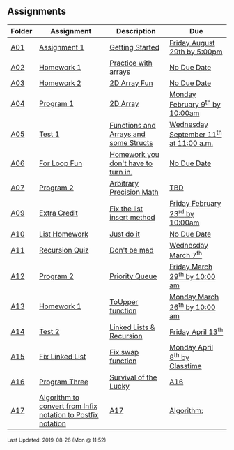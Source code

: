 ## Assignments
| Folder | Assignment | Description | Due|
 | ------------|------------|------------|------------|
 | [A01](https://github.com/rugbyprof/1063-Data-Structures/tree/master/Assignments/A01) | [ Assignment 1 ](https://github.com/rugbyprof/1063-Data-Structures/tree/master/Assignments/A01) | [ Getting Started](https://github.com/rugbyprof/1063-Data-Structures/tree/master/Assignments/A01) | [Friday August 29th by 5:00pm](https://github.com/rugbyprof/1063-Data-Structures/tree/master/Assignments/A01) |
 | [A02](https://github.com/rugbyprof/1063-Data-Structures/tree/master/Assignments/A02) | [ Homework 1 ](https://github.com/rugbyprof/1063-Data-Structures/tree/master/Assignments/A02) | [ Practice with arrays](https://github.com/rugbyprof/1063-Data-Structures/tree/master/Assignments/A02) | [No Due Date](https://github.com/rugbyprof/1063-Data-Structures/tree/master/Assignments/A02) |
 | [A03](https://github.com/rugbyprof/1063-Data-Structures/tree/master/Assignments/A03) | [ Homework 2 ](https://github.com/rugbyprof/1063-Data-Structures/tree/master/Assignments/A03) | [ 2D Array Fun](https://github.com/rugbyprof/1063-Data-Structures/tree/master/Assignments/A03) | [No Due Date](https://github.com/rugbyprof/1063-Data-Structures/tree/master/Assignments/A03) |
 | [A04](https://github.com/rugbyprof/1063-Data-Structures/tree/master/Assignments/A04) | [ Program 1 ](https://github.com/rugbyprof/1063-Data-Structures/tree/master/Assignments/A04) | [ 2D Array](https://github.com/rugbyprof/1063-Data-Structures/tree/master/Assignments/A04) | [Monday February 9<sup>th</sup> by 10:00am](https://github.com/rugbyprof/1063-Data-Structures/tree/master/Assignments/A04) |
 | [A05](https://github.com/rugbyprof/1063-Data-Structures/tree/master/Assignments/A05) | [ Test 1 ](https://github.com/rugbyprof/1063-Data-Structures/tree/master/Assignments/A05) | [ Functions and Arrays and some Structs](https://github.com/rugbyprof/1063-Data-Structures/tree/master/Assignments/A05) | [Wednesday September 11<sup>th</sup> at 11:00 a.m.](https://github.com/rugbyprof/1063-Data-Structures/tree/master/Assignments/A05) |
 | [A06](https://github.com/rugbyprof/1063-Data-Structures/tree/master/Assignments/A06) | [ For Loop Fun ](https://github.com/rugbyprof/1063-Data-Structures/tree/master/Assignments/A06) | [ Homework you don't have to turn in.](https://github.com/rugbyprof/1063-Data-Structures/tree/master/Assignments/A06) | [No Due Date](https://github.com/rugbyprof/1063-Data-Structures/tree/master/Assignments/A06) |
 | [A07](https://github.com/rugbyprof/1063-Data-Structures/tree/master/Assignments/A07) | [ Program 2 ](https://github.com/rugbyprof/1063-Data-Structures/tree/master/Assignments/A07) | [ Arbitrary Precision Math](https://github.com/rugbyprof/1063-Data-Structures/tree/master/Assignments/A07) | [TBD](https://github.com/rugbyprof/1063-Data-Structures/tree/master/Assignments/A07) |
 | [A09](https://github.com/rugbyprof/1063-Data-Structures/tree/master/Assignments/A09) | [ Extra Credit ](https://github.com/rugbyprof/1063-Data-Structures/tree/master/Assignments/A09) | [ Fix the list insert method](https://github.com/rugbyprof/1063-Data-Structures/tree/master/Assignments/A09) | [Friday February 23<sup>rd</sup> by 10:00am](https://github.com/rugbyprof/1063-Data-Structures/tree/master/Assignments/A09) |
 | [A10](https://github.com/rugbyprof/1063-Data-Structures/tree/master/Assignments/A10) | [ List Homework ](https://github.com/rugbyprof/1063-Data-Structures/tree/master/Assignments/A10) | [ Just do it](https://github.com/rugbyprof/1063-Data-Structures/tree/master/Assignments/A10) | [No Due Date](https://github.com/rugbyprof/1063-Data-Structures/tree/master/Assignments/A10) |
 | [A11](https://github.com/rugbyprof/1063-Data-Structures/tree/master/Assignments/A11) | [ Recursion Quiz ](https://github.com/rugbyprof/1063-Data-Structures/tree/master/Assignments/A11) | [ Don't be mad](https://github.com/rugbyprof/1063-Data-Structures/tree/master/Assignments/A11) | [Wednesday March 7<sup>th</sup>](https://github.com/rugbyprof/1063-Data-Structures/tree/master/Assignments/A11) |
 | [A12](https://github.com/rugbyprof/1063-Data-Structures/tree/master/Assignments/A12) | [ Program 2 ](https://github.com/rugbyprof/1063-Data-Structures/tree/master/Assignments/A12) | [ Priority Queue](https://github.com/rugbyprof/1063-Data-Structures/tree/master/Assignments/A12) | [Friday March 29<sup>th</sup> by 10:00 am](https://github.com/rugbyprof/1063-Data-Structures/tree/master/Assignments/A12) |
 | [A13](https://github.com/rugbyprof/1063-Data-Structures/tree/master/Assignments/A13) | [ Homework 1 ](https://github.com/rugbyprof/1063-Data-Structures/tree/master/Assignments/A13) | [ ToUpper function](https://github.com/rugbyprof/1063-Data-Structures/tree/master/Assignments/A13) | [Monday March 26<sup>th</sup> by 10:00 am](https://github.com/rugbyprof/1063-Data-Structures/tree/master/Assignments/A13) |
 | [A14](https://github.com/rugbyprof/1063-Data-Structures/tree/master/Assignments/A14) | [ Test 2 ](https://github.com/rugbyprof/1063-Data-Structures/tree/master/Assignments/A14) | [ Linked Lists & Recursion](https://github.com/rugbyprof/1063-Data-Structures/tree/master/Assignments/A14) | [Friday April 13<sup>th</sup>](https://github.com/rugbyprof/1063-Data-Structures/tree/master/Assignments/A14) |
 | [A15](https://github.com/rugbyprof/1063-Data-Structures/tree/master/Assignments/A15) | [ Fix Linked List ](https://github.com/rugbyprof/1063-Data-Structures/tree/master/Assignments/A15) | [ Fix swap function](https://github.com/rugbyprof/1063-Data-Structures/tree/master/Assignments/A15) | [Monday April 8<sup>th</sup> by Classtime](https://github.com/rugbyprof/1063-Data-Structures/tree/master/Assignments/A15) |
 | [A16](https://github.com/rugbyprof/1063-Data-Structures/tree/master/Assignments/A16) | [ Program Three ](https://github.com/rugbyprof/1063-Data-Structures/tree/master/Assignments/A16) | [ Survival of the Lucky](https://github.com/rugbyprof/1063-Data-Structures/tree/master/Assignments/A16) | [A16](https://github.com/rugbyprof/1063-Data-Structures/tree/master/Assignments/A16) | [ Old Description](https://github.com/rugbyprof/1063-Data-Structures/tree/master/Assignments/A16) | [A16](https://github.com/rugbyprof/1063-Data-Structures/tree/master/Assignments/A16) | [ Old Algorithm](https://github.com/rugbyprof/1063-Data-Structures/tree/master/Assignments/A16) | [A16](https://github.com/rugbyprof/1063-Data-Structures/tree/master/Assignments/A16) | [ New Algorithm](https://github.com/rugbyprof/1063-Data-Structures/tree/master/Assignments/A16) | [A16](https://github.com/rugbyprof/1063-Data-Structures/tree/master/Assignments/A16) | [ Overview of Doubly Linked List](https://github.com/rugbyprof/1063-Data-Structures/tree/master/Assignments/A16) | [A16](https://github.com/rugbyprof/1063-Data-Structures/tree/master/Assignments/A16) | [ Output File](https://github.com/rugbyprof/1063-Data-Structures/tree/master/Assignments/A16) | [A16](https://github.com/rugbyprof/1063-Data-Structures/tree/master/Assignments/A16) | [ Deliverables](https://github.com/rugbyprof/1063-Data-Structures/tree/master/Assignments/A16) | [N/A](https://github.com/rugbyprof/1063-Data-Structures/tree/master/Assignments/A16) |
 | [A17](https://github.com/rugbyprof/1063-Data-Structures/tree/master/Assignments/A17) | [ Algorithm to convert from Infix notation to Postfix notation](https://github.com/rugbyprof/1063-Data-Structures/tree/master/Assignments/A17) | [A17](https://github.com/rugbyprof/1063-Data-Structures/tree/master/Assignments/A17) | [ Algorithm:](https://github.com/rugbyprof/1063-Data-Structures/tree/master/Assignments/A17) | [A17](https://github.com/rugbyprof/1063-Data-Structures/tree/master/Assignments/A17) | [ Example:](https://github.com/rugbyprof/1063-Data-Structures/tree/master/Assignments/A17) | [A17](https://github.com/rugbyprof/1063-Data-Structures/tree/master/Assignments/A17) | [ Algorithm to evaluate a Postfix notation](https://github.com/rugbyprof/1063-Data-Structures/tree/master/Assignments/A17) | [A17](https://github.com/rugbyprof/1063-Data-Structures/tree/master/Assignments/A17) | [ Algorithm:](https://github.com/rugbyprof/1063-Data-Structures/tree/master/Assignments/A17) | [N/A](https://github.com/rugbyprof/1063-Data-Structures/tree/master/Assignments/A17) |

<sup>Last Updated: 2019-08-26 (Mon @ 11:52)</sup>